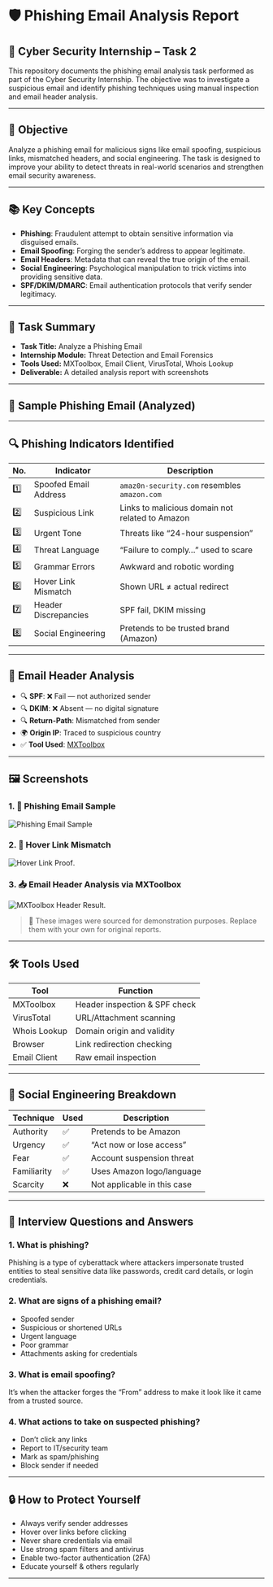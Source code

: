 # 🛡️ Phishing Email Analysis Report

## 🚀 Cyber Security Internship – Task 2

This repository documents the phishing email analysis task performed as part of the Cyber Security Internship. The objective was to investigate a suspicious email and identify phishing techniques using manual inspection and email header analysis.

---

## 🎯 Objective

Analyze a phishing email for malicious signs like email spoofing, suspicious links, mismatched headers, and social engineering. The task is designed to improve your ability to detect threats in real-world scenarios and strengthen email security awareness.

---

## 📚 Key Concepts

- **Phishing**: Fraudulent attempt to obtain sensitive information via disguised emails.
- **Email Spoofing**: Forging the sender’s address to appear legitimate.
- **Email Headers**: Metadata that can reveal the true origin of the email.
- **Social Engineering**: Psychological manipulation to trick victims into providing sensitive data.
- **SPF/DKIM/DMARC**: Email authentication protocols that verify sender legitimacy.

---

## 📝 Task Summary

- **Task Title:** Analyze a Phishing Email
- **Internship Module:** Threat Detection and Email Forensics
- **Tools Used:** MXToolbox, Email Client, VirusTotal, Whois Lookup
- **Deliverable:** A detailed analysis report with screenshots

---

## 📨 Sample Phishing Email (Analyzed)


---

## 🔍 Phishing Indicators Identified

| No. | Indicator                | Description |
|-----|--------------------------|-------------|
| 1️⃣ | Spoofed Email Address    | `amaz0n-security.com` resembles `amazon.com` |
| 2️⃣ | Suspicious Link          | Links to malicious domain not related to Amazon |
| 3️⃣ | Urgent Tone              | Threats like “24-hour suspension” |
| 4️⃣ | Threat Language          | “Failure to comply…” used to scare |
| 5️⃣ | Grammar Errors           | Awkward and robotic wording |
| 6️⃣ | Hover Link Mismatch      | Shown URL ≠ actual redirect |
| 7️⃣ | Header Discrepancies     | SPF fail, DKIM missing |
| 8️⃣ | Social Engineering       | Pretends to be trusted brand (Amazon) |

---

## 🧪 Email Header Analysis

- 🔍 **SPF**: ❌ Fail — not authorized sender  
- 🔍 **DKIM**: ❌ Absent — no digital signature  
- 🔍 **Return-Path**: Mismatched from sender  
- 🌍 **Origin IP**: Traced to suspicious country  
- ✅ **Tool Used**: [MXToolbox](https://mxtoolbox.com/EmailHeaders.aspx)

---

## 🖼️ Screenshots

### 1. 📧 Phishing Email Sample
![Phishing Email Sample](https://security.virginia.edu/sites/security/files/styles/scale_600/public/phish%20image_0.png?itok=rVkQtFHV)

### 2. 🔗 Hover Link Mismatch
![Hover Link Proof](https://www.computersplusrepair.com/wp-content/uploads/2017/01/Amazon-Customers-Tricked-with-Ticket-Verification-Number-Phishing-Email-473445-2.jpg).

### 3. 📥 Email Header Analysis via MXToolbox
![MXToolbox Header Result](https://mxtoolbox.com/public/content/emailheaders/aol_2.jpg).

> 📌 These images were sourced for demonstration purposes. Replace them with your own for original reports.

---

## 🛠 Tools Used

| Tool         | Function                        |
|--------------|----------------------------------|
| MXToolbox    | Header inspection & SPF check   |
| VirusTotal   | URL/Attachment scanning         |
| Whois Lookup | Domain origin and validity      |
| Browser      | Link redirection checking       |
| Email Client | Raw email inspection            |

---

## 🧠 Social Engineering Breakdown

| Technique     | Used | Description |
|---------------|------|-------------|
| Authority     | ✅    | Pretends to be Amazon |
| Urgency       | ✅    | “Act now or lose access” |
| Fear          | ✅    | Account suspension threat |
| Familiarity   | ✅    | Uses Amazon logo/language |
| Scarcity      | ❌    | Not applicable in this case |

---

## 💬 Interview Questions and Answers

### 1. **What is phishing?**
Phishing is a type of cyberattack where attackers impersonate trusted entities to steal sensitive data like passwords, credit card details, or login credentials.

### 2. **What are signs of a phishing email?**
- Spoofed sender
- Suspicious or shortened URLs
- Urgent language
- Poor grammar
- Attachments asking for credentials

### 3. **What is email spoofing?**
It’s when the attacker forges the “From” address to make it look like it came from a trusted source.

### 4. **What actions to take on suspected phishing?**
- Don’t click any links
- Report to IT/security team
- Mark as spam/phishing
- Block sender if needed

---

## 🔒 How to Protect Yourself

- Always verify sender addresses
- Hover over links before clicking
- Never share credentials via email
- Use strong spam filters and antivirus
- Enable two-factor authentication (2FA)
- Educate yourself & others regularly

---

